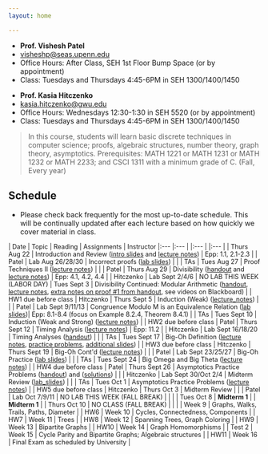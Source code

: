 ```yaml
---
layout: home

---
```

<div class="wrapper" markdown="0"><div class="footer-col-wrapper">
<div class="footer-col two-col-1">
    <ul class="contact-list">
        <li><b>Prof. Vishesh Patel</b></li>
        <li><a href="mailto:visheshp@seas.upenn.edu">visheshp@seas.upenn.edu</a></li>
        <li>Office Hours: After Class, SEH 1st Floor Bump Space (or by appointment)</li>
        <li>Class: Tuesdays and Thursdays 4:45-6PM in SEH 1300/1400/1450</li>
    </ul>
</div>
<div class="footer-col two-col-2">
    <ul class="contact-list">
        <li><b>Prof. Kasia Hitczenko</b></li>
        <li><a href="mailto:kasia.hitczenko@gwu.edu">kasia.hitczenko@gwu.edu</a></li>
        <li>Office Hours: Wednesdays 12:30-1:30 in SEH 5520 (or by appointment)</li>
        <li>Class: Tuesdays and Thursdays 4:45-6PM in SEH 1300/1400/1450</li>
    </ul>
    </div>
</div></div>


> In this course, students will learn basic discrete techniques in computer science; proofs, algebraic structures, number theory, graph theory, asymptotics. Prerequisites: MATH 1221 or MATH 1231 or MATH 1232 or MATH 2233; and CSCI 1311 with a minimum grade of C. (Fall, Every year)


## Schedule  ##

- Please check back frequently for the most up-to-date schedule. This will be continually updated after each lecture based on how quickly we cover material in class.

<div style="font-size:90%">

| Date | Topic | Reading | Assignments | Instructor
|:---  |:--- | |:--- | |:--- |
| Thurs Aug 22 | Introduction and Review ([intro slides](lecture_notes/Lecture1_8_22_Presentation.pptx.pdf) and [lecture notes](lecture_notes/20240822_lecturenotes.pdf)) | Epp: 1.1, 2.1-2.3 |  | Patel
| Lab Aug 26/28/30 | Incorrect proofs ([lab slides](lecture_notes/Lab1.pdf)) | | | TAs
| Tues Aug 27 | Proof Techniques II ([lecture notes](lecture_notes/20240827_lecturenotes.pdf)) | | | Patel
| Thurs Aug 29 | Divisibility ([handout](lecture_notes/DivisibilityResults.pdf) and [lecture notes](lecture_notes/20240829_lecturenotes_kh.pdf)) | Epp: 4.1, 4.2, 4.4 | | Hitczenko
| Lab Sept 2/4/6 | NO LAB THIS WEEK (LABOR DAY)
| Tues Sept 3 | Divisibility Continued: Modular Arithmetic ([handout](lecture_notes/ModulomDefinitionAndRemainders.pdf), [lecture notes](lecture_notes/20240903_lecturenotes.pdf), [extra notes on proof #1 from handout](lecture_notes/20240903_lecturenotes_video.pdf), see videos on Blackboard) |  | HW1 due before class | Hitczenko
| Thurs Sept 5 | Induction (Weak) ([lecture_notes](lecture_notes/InductionLectureNotes.pdf)) |  | | Patel
| Lab Sept 9/11/13 | Congruence Modulo M is an Equivalence Relation ([lab slides](lecture_notes/Lab2.pdf))| Epp: 8.1-8.4 (focus on Example 8.2.4, Theorem 8.4.1) | | TAs
| Tues Sept 10 | Induction (Weak and Strong) ([lecture notes](lecture_notes/lecture6.pdf)) | | HW2 due before class | Patel
| Thurs Sept 12 | Timing Analysis ([lecture notes](lecture_notes/20240912_lecturenotes.pdf)) | Epp: 11.2 | | Hitczenko
| Lab Sept 16/18/20 | Timing Analyses ([handout](lecture_notes/Lab3.pdf)) | | | TAs
| Tues Sept 17 | Big-Oh Definition ([lecture notes](lecture_notes/20240917_lecturenotes.pdf), [practice problems](lecture_notes/Asymptotics-General.pdf), [additional slides](lecture_notes/Asymptotics-I.pdf)) | | HW3 due before class | Hitczenko
| Thurs Sept 19 | Big-Oh Cont'd ([lecture notes](lecture_notes/Lecture9.pdf)) | | | Patel
| Lab Sept 23/25/27 | Big-Oh Practice ([lab slides](lecture_notes/Lab4.pdf)) | | | TAs
| Tues Sept 24 | Big Omega and Big Theta ([lecture notes](lecture_notes/T.pdf)) | | HW4 due before class | Patel
| Thurs Sept 26 | Asymptotics Practice Problems ([handout](lecture_notes/20240926_asymptotics_practice.pdf)) and ([solutions](lecture_notes/20240926_asymptotics_solutions.pdf)) | | | Hitczenko
| Lab Sept 30/Oct 2/4 | Midterm Review ([lab_slides](lecture_notes/Lab5.pdf)) | | | TAs
| Tues Oct 1 | Asymptotics Practice Problems ([lecture notes](lecture_notes/20241001_lecturenotes.pdf)) | | HW5 due before class | Hitczenko
| Thurs Oct 3 | Midterm Review | | | Patel 
| Lab Oct 7/9/11 | NO LAB THIS WEEK (FALL BREAK) | | |
| Tues Oct 8 | **Midterm 1** | | **Midterm 1** |
| Thurs Oct 10 | NO CLASS (FALL BREAK) | | |
| Week 9 | Graphs, Walks, Trails, Paths, Diameter | | HW6
| Week 10 | Cycles, Connectedness, Components | | HW7
| Week 11 | Trees | | HW8 
| Week 12 | Spanning Trees, Graph Coloring | | HW9
| Week 13 | Bipartite Graphs | | HW10
| Week 14 | Graph Homomorphisms | | Test 2
| Week 15 | Cycle Parity and Bipartite Graphs; Algebraic structures | | HW11
| Week 16 | Final Exam as scheduled by University |

</div>
